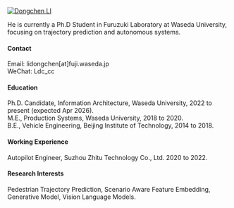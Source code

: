 

[![Dongchen LI](https://img.shields.io/badge/DongchenLI-github-blue?logo=github)](https://github.com/ldc-waseda/Dongchen-LI.github.io)

He is currently a Ph.D Student in Furuzuki Laboratory at Waseda University, focusing on trajectory prediction and autonomous systems.

#### Contact

Email: lidongchen[at]fuji.waseda.jp \
WeChat: Ldc_cc

#### Education
Ph.D. Candidate, Information Architecture, Waseda University, 2022 to present (expected Apr 2026).\
M.E., Production Systems, Waseda University, 2018 to 2020.\
B.E., Vehicle Engineering, Beijing Institute of Technology, 2014 to 2018.

#### Working Experience
Autopilot Engineer, Suzhou Zhitu Technology Co., Ltd. 2020 to 2022.

#### Research Interests
Pedestrian Trajectory Prediction, Scenario Aware Feature Embedding, Generative Model, Vision Language Models.

